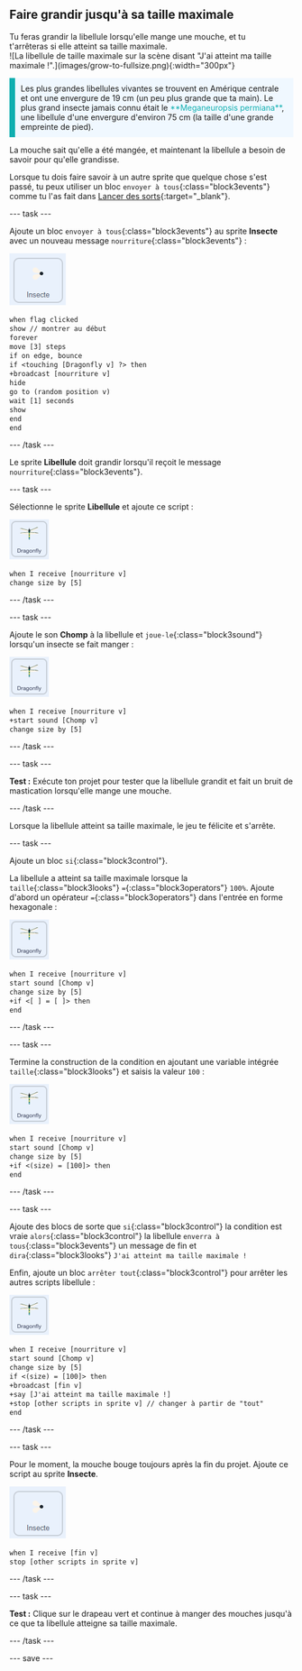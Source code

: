 ## Faire grandir jusqu'à sa taille maximale

<div style="display: flex; flex-wrap: wrap">
<div style="flex-basis: 200px; flex-grow: 1; margin-right: 15px;">
Tu feras grandir la libellule lorsqu'elle mange une mouche, et tu t'arrêteras si elle atteint sa taille maximale.
</div>
<div>
![La libellule de taille maximale sur la scène disant "J'ai atteint ma taille maximale !".](images/grow-to-fullsize.png){:width="300px"}
</div>
</div>

<p style="border-left: solid; border-width:10px; border-color: #0faeb0; background-color: aliceblue; padding: 10px;">
Les plus grandes libellules vivantes se trouvent en Amérique centrale et ont une envergure de 19 cm (un peu plus grande que ta main). Le plus grand insecte jamais connu était le <span style="color: #0faeb0">**Meganeuropsis permiana**</span>, une libellule d'une envergure d'environ 75 cm (la taille d'une grande empreinte de pied).</p>

La mouche sait qu'elle a été mangée, et maintenant la libellule a besoin de savoir pour qu'elle grandisse.

Lorsque tu dois faire savoir à un autre sprite que quelque chose s'est passé, tu peux utiliser un bloc `envoyer à tous`{:class="block3events"} comme tu l'as fait dans [Lancer des sorts](https://projects.raspberrypi.org/fr-FR/projects/broadcasting-spells){:target="_blank"}.

--- task ---

Ajoute un bloc `envoyer à tous`{:class="block3events"} au sprite **Insecte** avec un nouveau message `nourriture`{:class="block3events"} :

![](images/fly-icon.png)

```blocks3
when flag clicked
show // montrer au début
forever
move [3] steps
if on edge, bounce
if <touching [Dragonfly v] ?> then
+broadcast [nourriture v]
hide
go to (random position v)
wait [1] seconds
show
end
end
```
--- /task ---

Le sprite **Libellule** doit grandir lorsqu'il reçoit le message `nourriture`{:class="block3events"}.

--- task ---

Sélectionne le sprite **Libellule** et ajoute ce script :

![](images/dragonfly-icon.png)

```blocks3 
when I receive [nourriture v]
change size by [5]
```

--- /task ---

--- task ---

Ajoute le son **Chomp** à la libellule et `joue-le`{:class="block3sound"} lorsqu'un insecte se fait manger :

![](images/dragonfly-icon.png)

```blocks3 
when I receive [nourriture v]
+start sound [Chomp v]
change size by [5]
```
--- /task ---

--- task ---

**Test :** Exécute ton projet pour tester que la libellule grandit et fait un bruit de mastication lorsqu'elle mange une mouche.

--- /task ---

Lorsque la libellule atteint sa taille maximale, le jeu te félicite et s'arrête.

--- task ---

Ajoute un bloc `si`{:class="block3control"}.

La libellule a atteint sa taille maximale lorsque la `taille`{:class="block3looks"} `=`{:class="block3operators"} `100%`. Ajoute d'abord un opérateur `=`{:class="block3operators"} dans l'entrée en forme hexagonale :

![](images/dragonfly-icon.png)

```blocks3
when I receive [nourriture v]
start sound [Chomp v]
change size by [5]
+if <[ ] = [ ]> then
end
```
--- /task ---

--- task ---

Termine la construction de la condition en ajoutant une variable intégrée `taille`{:class="block3looks"} et saisis la valeur `100` :

![](images/dragonfly-icon.png)

```blocks3
when I receive [nourriture v]
start sound [Chomp v]
change size by [5]
+if <(size) = [100]> then
end
```
--- /task ---

--- task ---

Ajoute des blocs de sorte que `si`{:class="block3control"} la condition est vraie `alors`{:class="block3control"} la libellule `enverra à tous`{:class="block3events"} un message de fin et `dira`{:class="block3looks"} `J'ai atteint ma taille maximale !`

Enfin, ajoute un bloc `arrêter tout`{:class="block3control"} pour arrêter les autres scripts libellule :

![](images/dragonfly-icon.png)

```blocks3
when I receive [nourriture v]
start sound [Chomp v]
change size by [5]
if <(size) = [100]> then
+broadcast [fin v]
+say [J'ai atteint ma taille maximale !]
+stop [other scripts in sprite v] // changer à partir de "tout"
end
```
--- /task ---

--- task ---

Pour le moment, la mouche bouge toujours après la fin du projet. Ajoute ce script au sprite **Insecte**.

![](images/fly-icon.png)

```blocks3
when I receive [fin v]
stop [other scripts in sprite v]
```

--- /task ---

--- task ---

**Test :** Clique sur le drapeau vert et continue à manger des mouches jusqu'à ce que ta libellule atteigne sa taille maximale.

--- /task ---

--- save ---
